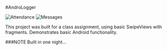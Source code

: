 #AndroLogger

![Attendance](/screenshots/attendance.png "Attendance")
![Messages](/screenshots/message-display.png "Messages")

This project was built for a class assignment, using basic SwipeViews with fragments. Demonstrates basic Android functionality.

###NOTE
Built in one night...
